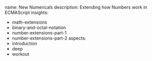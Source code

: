 name: New Numericals
description: Extending how Numbers work in ECMAScript
insights:
  - math-extensions
  - binary-and-octal-notation
  - number-extensions-part-1
  - number-extensions-part-2
aspects:
  - introduction
  - deep
  - workout
 

